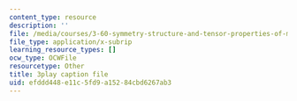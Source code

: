 ```yaml
---
content_type: resource
description: ''
file: /media/courses/3-60-symmetry-structure-and-tensor-properties-of-materials-fall-2005/efddd448e11c5fd9a15284cbd6267ab3_GvtsFAxn-H8.vtt
file_type: application/x-subrip
learning_resource_types: []
ocw_type: OCWFile
resourcetype: Other
title: 3play caption file
uid: efddd448-e11c-5fd9-a152-84cbd6267ab3
---
```

